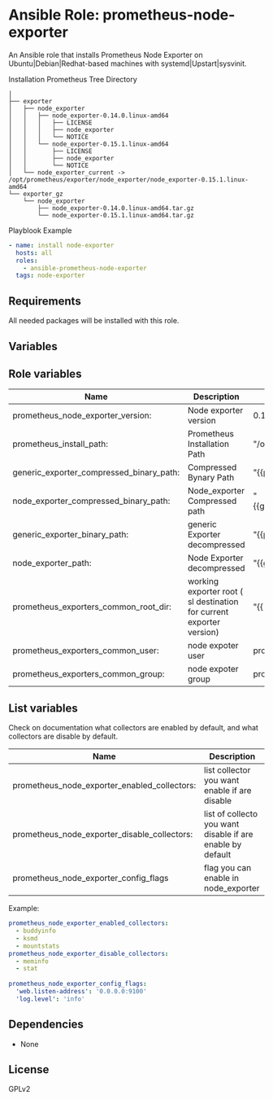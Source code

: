 # Ansible Role: prometheus-node-exporter

An Ansible role that installs Prometheus Node Exporter on Ubuntu|Debian|Redhat-based machines with systemd|Upstart|sysvinit.

Installation Prometheus Tree Directory


```
│
├── exporter
│   ├── node_exporter
│   │   ├── node_exporter-0.14.0.linux-amd64
│   │   │   ├── LICENSE
│   │   │   ├── node_exporter
│   │   │   └── NOTICE
│   │   └── node_exporter-0.15.1.linux-amd64
│   │       ├── LICENSE
│   │       ├── node_exporter
│   │       └── NOTICE
│   └── node_exporter_current -> /opt/prometheus/exporter/node_exporter/node_exporter-0.15.1.linux-amd64
└── exporter_gz
    └── node_exporter
        ├── node_exporter-0.14.0.linux-amd64.tar.gz
        └── node_exporter-0.15.1.linux-amd64.tar.gz

```


Playblook Example
```yml
- name: install node-exporter
  hosts: all
  roles:
    - ansible-prometheus-node-exporter
  tags: node-exporter
```



## Requirements

All needed packages will be installed with this role.

## Variables

## Role variables
| Name | Description | Default Value |
| --- | --- | --- |
|prometheus_node_exporter_version: | Node exporter version | 0.15.1
|prometheus_install_path:| Prometheus Installation Path | "/opt/prometheus"
|generic_exporter_compressed_binary_path:| Compressed Bynary Path | "{{prometheus_install_path}}/exporter_gz"
|node_exporter_compressed_binary_path:|Node_exporter Compressed path | "{{generic_exporter_compressed_binary_path}}/node_exporter"
|generic_exporter_binary_path: | generic Exporter decompressed |  "{{prometheus_install_path}}/exporter"
|node_exporter_path:|Node Exporter decompressed | "{{generic_exporter_binary_path}}/node_exporter"
|prometheus_exporters_common_root_dir:|working exporter root ( sl destination for current exporter version) | "{{ prometheus_install_path }}/exporter"
|prometheus_exporters_common_user:| node expoter user | prometheus
|prometheus_exporters_common_group:| node expoter group| prometheus

## List variables
Check on documentation what collectors are enabled by default, and what collectors are disable by default.


| Name | Description |
| --- | --- |
|prometheus_node_exporter_enabled_collectors: |list collector you want enable if are disable |
|prometheus_node_exporter_disable_collectors: |list of collecto you want disable if are enable by default |
|prometheus_node_exporter_config_flags|flag you can enable in node_exporter|

Example:
```yml
prometheus_node_exporter_enabled_collectors:
  - buddyinfo
  - ksmd
  - mountstats
prometheus_node_exporter_disable_collectors:
  - meminfo
  - stat
  
prometheus_node_exporter_config_flags:
  'web.listen-address': '0.0.0.0:9100'
  'log.level': 'info'
```

## Dependencies

- None

## License

GPLv2
